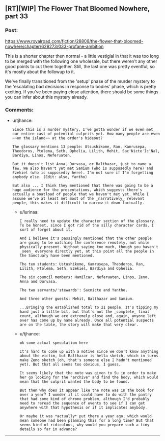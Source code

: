 ## [RT][WIP] The Flower That Bloomed Nowhere, part 33

### Post:

https://www.royalroad.com/fiction/28806/the-flower-that-bloomed-nowhere/chapter/629273/033-profane-ambition

This is a shorter chapter then normal - a little vestigial in that it was too long to be merged with the following one wholesale, but there weren't any other good points to cut them together. Still, the last one was pretty eventful, so it's mostly about the followup to it.

We've finally transitioned from the 'setup' phase of the murder mystery to the 'escalating bad decisions in response to bodies' phase, which is pretty exciting. If you've been paying close attention, there should be some things you can infer about this mystery already.

### Comments:

- u/tjhance:
  ```
  Since this is a murder mystery, I've gotta wonder if we even met our entire cast of potential culprits yet. How many people are even ~~on the island~~ at the order's hideout?

  The glossary mentions 13 people: Utsushikome, Ran, Kamrusepa, Theodoros, Ptolema, Seth, Ophelia, Lilith, Mehit, Sac'Nicte'Ic'Nal, Bardiya, Linos, Neferuaten.

  But it doesn't list Anna, Durvasa, or Balthazar, just to name a few. We also haven't yet met Samium (who is supposedly here) and Ezekiel (who is supposedly here). I'm not sure if I'm forgetting anybody else. (Edit: also, Yantho)

  But also ... I think they mentioned that there was going to be a huge audience for the presentations, which suggests there's actually a boatload of people that we haven't met yet. While I assume we've at least met most of the _narratively_ relevant people, this makes it difficult to narrow it down factually.
  ```

  - u/lurinaa:
    ```
    I really need to update the character section of the glossary. To be honest, since I got rid of the silly character cards, I sort of forget about it.

    And I believe it's passingly mentioned that the other people are going to be watching the conference remotely, not while physically present. Without saying too much, though you haven't _seen_ everyone directly yet, at this point all the people in the Sanctuary have been mentioned. 

    The ten students: Ustushikome, Kamrusepa, Theodoros, Ran, Lilith, Ptolema, Seth, Ezekiel, Bardiya and Ophelia.

    The six council members: Hamilcar, Neferuaten, Linos, Zeno, Anna and Durvasa.

    The two servants/'stewards': Sacnicte and Yantho.

    And three other guests: Mehit, Balthazar and Samium. 

    ...Bringing the established total to 21 people. It's tipping my hand just a little bit, but that's not the _complete_ final count, although we are extremely close and, again, anyone left over has come up by name already. Once all potential suspects are on the table, the story will make that very clear.
    ```

  - u/tjhance:
    ```
    ok some actual speculation here

    It's hard to come up with a motive since we don't know anything about the victim, but Balthazar is hella sketch, which in turns make Zeno sketch (oh, that's someone else I hadn't mentioned yet). But that all seems too obvious, I guess.

    It seems likely that the note was given to Su in order to make her go looking for the "archive" and find the body, which would mean that the culprit wanted the body to be found.

    But then why does it appear like the note was in the book for over a year? I wonder if it could have to do with the pantry that had some kind of chrono problem, although I'd probably need to reread the sequence of events to see if I can get anywhere with that hypothesis or if it implicates anybody.

    Or maybe it was *actually* put there a year ago, which would mean someone had been planning this for a long time? But that seems kind of ridiculous, why would you prepare such a tiny details so far in advance?
    ```

---


